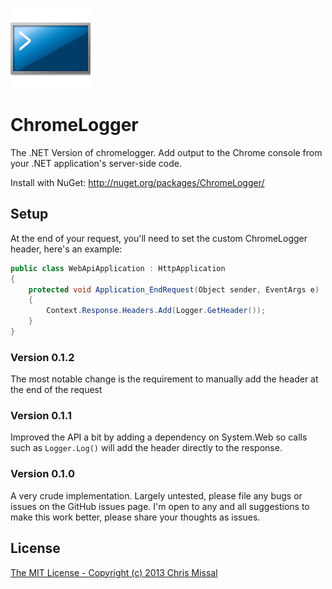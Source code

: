 ![logo](/src/ChromeLogger/icon128.png)

# ChromeLogger

The .NET Version of chromelogger. Add output to the Chrome console from your .NET 
application's server-side code.

Install with NuGet: http://nuget.org/packages/ChromeLogger/

## Setup

At the end of your request, you'll need to set the custom ChromeLogger header, here's an example:

```csharp
public class WebApiApplication : HttpApplication
{
    protected void Application_EndRequest(Object sender, EventArgs e)
    {
        Context.Response.Headers.Add(Logger.GetHeader());
    }
}
```

### Version 0.1.2

The most notable change is the requirement to manually add the header at the end of the request

### Version 0.1.1

Improved the API a bit by adding a dependency on System.Web so calls such as 
`Logger.Log()` will add the header directly to the response.

### Version 0.1.0

A very crude implementation. Largely untested, please file any bugs or issues
on the GitHub issues page. I'm open to any and all suggestions to make this
work better, please share your thoughts as issues.

## License

[The MIT License - Copyright (c) 2013 Chris Missal](/license.txt)
